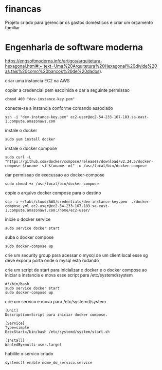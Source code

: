 # financas
Projeto criado para gerenciar os gastos domésticos e criar um orçamento familiar  

# Engenharia de software moderna
https://engsoftmoderna.info/artigos/arquitetura-hexagonal.html#:~:text=Uma%20Arquitetura%20Hexagonal%20divide%20as,tais%20como%20bancos%20de%20dados).

criar uma instancia EC2 na AWS

copiar a credencial.pem escolhida e dar a seguinte permissao
    
    chmod 400 "dev-instance-key.pem"

conecte-se a instancia conforme comando associado

    ssh -i "dev-instance-key.pem" ec2-user@ec2-54-233-167-183.sa-east-1.compute.amazonaws.com

instale o docker

    sudo yum install docker

instale o docker compose

    sudo curl -L "https://github.com/docker/compose/releases/download/v2.24.5/docker-compose-$(uname -s)-$(uname -m)" -o /usr/local/bin/docker-compose

dar permissao de execussao ao docker-compose 

    sudo chmod +x /usr/local/bin/docker-compose


copie o arquivo docker compose para o destino

    scp -i ~/labs/cloud/AWS/credentials/dev-instance-key.pem  ./docker-compose.yml ec2-user@ec2-54-233-167-183.sa-east-1.compute.amazonaws.com:/home/ec2-user/

inicie o docker service

    sudo service docker start

suba o docker compose

    sudo docker-compose up

crie um security group para acessar o mysql de um client local esse sg deve expor a porta onde o mysql esta rodando

crie um script de start para inicializar o docker e o docker compose ao iniciar a instancia e mova esse script para /etc/systemd/system

    #!/bin/bash
    sudo service docker start
    sudo docker-compose up


crie um servico  e mova para /etc/systemd/system

    [Unit]
    Description=Script para iniciar docker compose.

    [Service]
    Type=simple
    ExecStart=/bin/bash /etc/systemd/system/start.sh

    [Install]
    WantedBy=multi-user.target

habilite o servico criado

    systemctl enable nome_do_servico.service



    